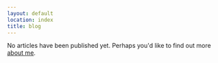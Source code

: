 ```yaml
---
layout: default
location: index
title: blog
---
```

No articles have been published yet. Perhaps you'd like to find out more
[about me](/about.html).

